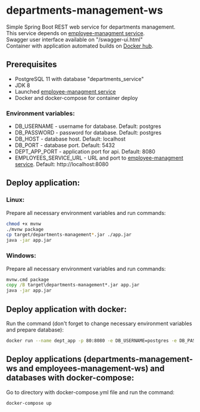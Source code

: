 # departments-management-ws
Simple Spring Boot REST web service for departments management.  
This service depends on [employee-managment service](https://github.com/XFNeo/employees-management-ws).  
Swagger user interface available on "/swagger-ui.html"  
Container with application automated builds on [Docker hub](https://hub.docker.com/r/xfneo/departments-management-ws).

## Prerequisites
 - PostgreSQL 11 with database "departments_service"
 - JDK 8
 - Launched [employee-managment service](https://github.com/XFNeo/employees-management-ws)
 - Docker and docker-compose for container deploy
 
### Environment variables:  
- DB_USERNAME - username for database. Default: postgres
- DB_PASSWORD - password for database. Default: postgres
- DB_HOST - database host. Default: localhost
- DB_PORT - database port. Default: 5432
- DEPT_APP_PORT - application port for api. Default: 8080
- EMPLOYEES_SERVICE_URL - URL and port to [employee-managment service](https://github.com/XFNeo/employees-management-ws). Default:  http://localhost:8080

## Deploy application:
### Linux:
Prepare all necessary environment variables and run commands:
```sh
chmod +x mvnw
./mvnw package
cp target/departments-management*.jar ./app.jar
java -jar app.jar
```
### Windows:
Prepare all necessary environment variables and run commands:
```cmd
mvnw.cmd package
copy /B target\departments-management*.jar app.jar
java -jar app.jar
```

## Deploy application with docker:
Run the command (don't forget to change necessary environment variables and prepare database):
```sh
docker run --name dept_app -p 80:8080 -e DB_USERNAME=postgres -e DB_PASSWORD=postgres -e DB_HOST=localhost -e DB_PORT=5432 -e EMPLOYEES_SERVICE_URL=http://localhost:9090 xfneo/employees-management-ws:latest
```

## Deploy applications (departments-management-ws and employees-management-ws) and databases with docker-compose:
Go to directory with docker-compose.yml file and run the command:
```sh
docker-compose up
```
